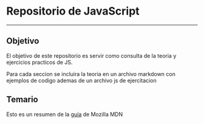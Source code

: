 # Repositorio de JavaScript #
---
## Objetivo ##

El objetivo de este repositorio es servir como consulta de la teoria y ejercicios practicos de JS.

Para cada seccion se incluira la teoria en un archivo markdown con ejemplos de codigo ademas de un archivo js de ejercitacion

## Temario ##

Esto es un resumen de la [guía](https://developer.mozilla.org/en-US/docs/Web/JavaScript/Guide) de Mozilla MDN
    







